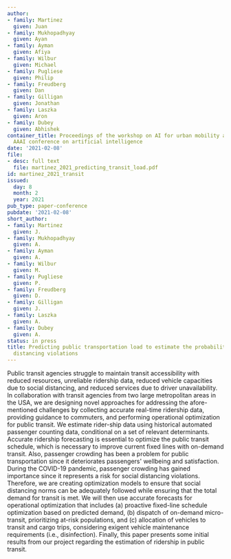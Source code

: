 ```yaml
---
author:
- family: Martinez
  given: Juan
- family: Mukhopadhyay
  given: Ayan
- family: Ayman
  given: Afiya
- family: Wilbur
  given: Michael
- family: Pugliese
  given: Philip
- family: Freudberg
  given: Dan
- family: Gilligan
  given: Jonathan
- family: Laszka
  given: Aron
- family: Dubey
  given: Abhishek
container_title: Proceedings of the workshop on AI for urban mobility at the 35th
  AAAI conference on artificial intelligence
date: '2021-02-08'
file:
- desc: full text
  file: martinez_2021_predicting_transit_load.pdf
id: martinez_2021_transit
issued:
  day: 8
  month: 2
  year: 2021
pub_type: paper-conference
pubdate: '2021-02-08'
short_author:
- family: Martinez
  given: J.
- family: Mukhopadhyay
  given: A.
- family: Ayman
  given: A.
- family: Wilbur
  given: M.
- family: Pugliese
  given: P.
- family: Freudberg
  given: D.
- family: Gilligan
  given: J.
- family: Laszka
  given: A.
- family: Dubey
  given: A.
status: in press
title: Predicting public transportation load to estimate the probability of social
  distancing violations
---
```

Public transit agencies struggle to maintain transit accessibility with reduced resources, unreliable ridership data, reduced vehicle capacities due to social distancing, and reduced services due to driver unavailability. In collaboration with transit agencies from two large metropolitan areas in the USA, we are designing novel approaches for addressing the afore-mentioned challenges by collecting accurate real-time ridership data, providing guidance to commuters, and performing operational optimization for public transit. We estimate rider-ship data using historical automated passenger counting data, conditional on a set of relevant determinants. Accurate ridership forecasting is essential to optimize the public transit schedule, which is necessary to improve current fixed lines with on-demand transit. Also, passenger crowding has been a problem for public transportation since it deteriorates passengers&#x27; wellbeing and satisfaction. During the COVID-19 pandemic, passenger crowding has gained importance since it represents a risk for social distancing violations. Therefore, we are creating optimization models to ensure that social distancing norms can be adequately followed while ensuring that the total demand for transit is met. We will then use accurate forecasts for operational optimization that includes (a) proactive fixed-line schedule optimization based on predicted demand, (b) dispatch of on-demand micro-transit, prioritizing at-risk populations, and (c) allocation of vehicles to transit and cargo trips, considering exigent vehicle maintenance requirements (i.e., disinfection). Finally, this paper presents some initial results from our project regarding the estimation of ridership in public transit.
